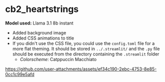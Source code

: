 # cb2_heartstrings
**Model used:** Llama 3.1 8b instant

- Added background image
- Added CSS animations to title
- If you didn't use the CSS file, you could use the `config.toml` file for a more flat theming. It should be stored in `../.streamlit/` and the `.py` file should be executed from the directory containing the `.streamlit` folder
  - *Colorscheme*: Catppuccin Macchiato


https://github.com/user-attachments/assets/ef34c190-2ebc-4753-8e85-0cc1c99e5afd

